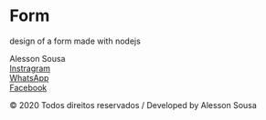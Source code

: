 # Form
design of a form made with nodejs

Alesson Sousa<br>
[Instragram](https://www.instagram.com/alesson.exe/)<br>
[WhatsApp](https://api.whatsapp.com/send?1=pt_BR&phone=558892905827)<br>
[Facebook](https://www.facebook.com/alesson.sousa.31)


© 2020 Todos direitos reservados / Developed by Alesson Sousa
